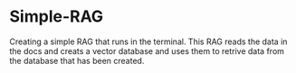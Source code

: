 # Simple-RAG

Creating a simple RAG that runs in the terminal. 
This RAG reads the data in the docs and creats a vector database and uses them to retrive data from the database that has been created.
